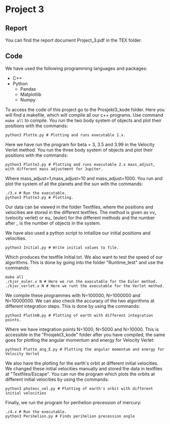 # Project 3

## Report

You can find the report document Project_3.pdf in the TEX folder.

## Code

We have used the following programming languages and packages: <br />

- C++
- Python
  - Pandas
  - Matplotlib
  - Numpy

To access the code of this project go to the Prosjekt3_kode folder. Here you will find a makefile, which will compile all our c++ programs. Use command `make all` to compile. You run the two body system of objects and plot their positions with the commands:<br />
```terminal
python3 Plotte.py # Plotting and runs executable 1.x.
```
Here we have run the program for beta = 3, 3.5 and 3.99 in the Velocity Verlet method. You run the three body system of objects and plot their positions with the commands:

```terminal
python3 Plotte2.py # Plotting and runs executable 2.x mass_adjust, with different mass adjustment for Jupiter.
```
Where mass_adjust=1,mass_adjust=10 and mass_adjust=1000. You run and plot the system of all the planets and the sun with the commands: <br />

```terminal
./3.x # Run the executable.
python3 Plotte3.py # Plotting.
```

Our data can be viewed in the folder Textfiles, where the positions and velocities are stored in the different textfiles. The method is given as vv_ (velocity verlet) or eu_ (euler) for the different methods and the number after _ is the number of objects in the system.

We have also used a python script to intiallize our initial positions and velocities. 

```terminal
python3 Initial.py # Write initial values to file. 
```
Which produces the textfile Initial.txt. We also want to test the speed of our algorithms. This is done by going into the folder "Runtime_test" and use the commands:

```terminal
make all
./kjor_euler.x N # Here we run the executable for the Euler method.
./kjor_verlet.x N # Here we runt the executable for the Verlet method.
```
We compile these programmes with N=100000, N=1000000 and N=10000000. We can also check the accuracy of the two algorithms at different integration steps. This is done by using the commands:

```terminal
python3 PlotteN.py # Plotting of earth with different integration points.
```

Where we have integration points N=1000, N=5000 and N=10000. This is accessible in the "Prosjekt3_kode" folder after you have compiled, the same goes for plotting the angular momentum and energy for Velocity Verlet:

```terminal
python3 Plotte_ang_E.py # Plotting the angular momentum and energy for Velocity Verlet
```

We also have the plotting for the earth's orbit at different initial velocities. We changed these initial velocities manually and stored the data in textfiles at "Textfiles/Escape". You can run the program which plots the orbits at different initial velocities by using the commands:

```terminal
python3 photesc_vel.py # Plotting of earth's orbit with different initial velocities 
```

Finally, we run the program for perihelion precession of mercury:

```terminal
./4.x # Run the executable.
python3 Perihelion.py # Finds perihelion precession angle
```